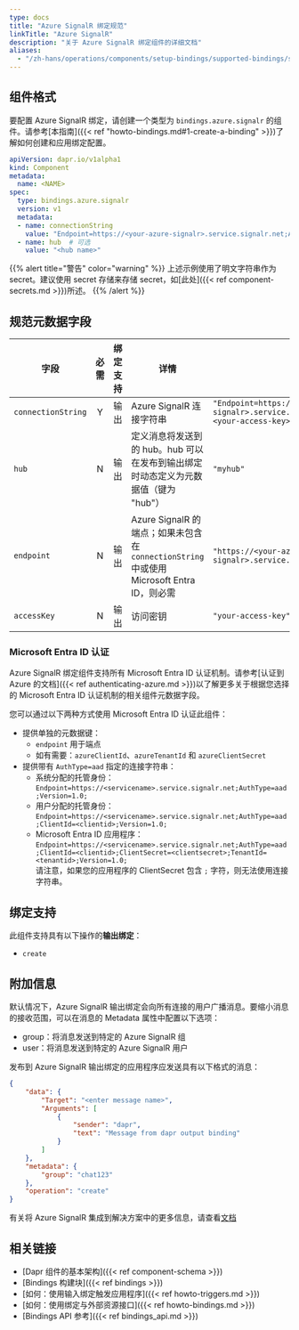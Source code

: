```yaml
---
type: docs
title: "Azure SignalR 绑定规范"
linkTitle: "Azure SignalR"
description: "关于 Azure SignalR 绑定组件的详细文档"
aliases:
  - "/zh-hans/operations/components/setup-bindings/supported-bindings/signalr/"
---
```


## 组件格式

要配置 Azure SignalR 绑定，请创建一个类型为 `bindings.azure.signalr` 的组件。请参考[本指南]({{< ref "howto-bindings.md#1-create-a-binding" >}})了解如何创建和应用绑定配置。

```yaml
apiVersion: dapr.io/v1alpha1
kind: Component
metadata:
  name: <NAME>
spec:
  type: bindings.azure.signalr
  version: v1
  metadata:
  - name: connectionString
    value: "Endpoint=https://<your-azure-signalr>.service.signalr.net;AccessKey=<your-access-key>;Version=1.0;"
  - name: hub  # 可选
    value: "<hub name>"
```

{{% alert title="警告" color="warning" %}}
上述示例使用了明文字符串作为 secret。建议使用 secret 存储来存储 secret，如[此处]({{< ref component-secrets.md >}})所述。
{{% /alert %}}

## 规范元数据字段

| 字段              | 必需 | 绑定支持 |  详情 | 示例 |
|--------------------|:--------:|------------|-----|---------|
| `connectionString` | Y | 输出 | Azure SignalR 连接字符串 | `"Endpoint=https://<your-azure-signalr>.service.signalr.net;AccessKey=<your-access-key>;Version=1.0;"` |
| `hub` | N | 输出 | 定义消息将发送到的 hub。hub 可以在发布到输出绑定时动态定义为元数据值（键为 "hub"） | `"myhub"` |
| `endpoint` | N | 输出 | Azure SignalR 的端点；如果未包含在 `connectionString` 中或使用 Microsoft Entra ID，则必需 | `"https://<your-azure-signalr>.service.signalr.net"`
| `accessKey` | N | 输出 | 访问密钥 | `"your-access-key"`

### Microsoft Entra ID 认证

Azure SignalR 绑定组件支持所有 Microsoft Entra ID 认证机制。请参考[认证到 Azure 的文档]({{< ref authenticating-azure.md >}})以了解更多关于根据您选择的 Microsoft Entra ID 认证机制的相关组件元数据字段。

您可以通过以下两种方式使用 Microsoft Entra ID 认证此组件：

- 提供单独的元数据键：
  - `endpoint` 用于端点
  - 如有需要：`azureClientId`、`azureTenantId` 和 `azureClientSecret`
- 提供带有 `AuthType=aad` 指定的连接字符串：
  - 系统分配的托管身份：`Endpoint=https://<servicename>.service.signalr.net;AuthType=aad;Version=1.0;`
  - 用户分配的托管身份：`Endpoint=https://<servicename>.service.signalr.net;AuthType=aad;ClientId=<clientid>;Version=1.0;`
  - Microsoft Entra ID 应用程序：`Endpoint=https://<servicename>.service.signalr.net;AuthType=aad;ClientId=<clientid>;ClientSecret=<clientsecret>;TenantId=<tenantid>;Version=1.0;`  
  请注意，如果您的应用程序的 ClientSecret 包含 `;` 字符，则无法使用连接字符串。

## 绑定支持

此组件支持具有以下操作的**输出绑定**：

- `create`

## 附加信息

默认情况下，Azure SignalR 输出绑定会向所有连接的用户广播消息。要缩小消息的接收范围，可以在消息的 Metadata 属性中配置以下选项：

- group：将消息发送到特定的 Azure SignalR 组
- user：将消息发送到特定的 Azure SignalR 用户

发布到 Azure SignalR 输出绑定的应用程序应发送具有以下格式的消息：

```json
{
    "data": {
        "Target": "<enter message name>",
        "Arguments": [
            {
                "sender": "dapr",
                "text": "Message from dapr output binding"
            }
        ]
    },
    "metadata": {
        "group": "chat123"
    },
    "operation": "create"
}
```

有关将 Azure SignalR 集成到解决方案中的更多信息，请查看[文档](https://docs.microsoft.com/azure/azure-signalr/)

## 相关链接

- [Dapr 组件的基本架构]({{< ref component-schema >}})
- [Bindings 构建块]({{< ref bindings >}})
- [如何：使用输入绑定触发应用程序]({{< ref howto-triggers.md >}})
- [如何：使用绑定与外部资源接口]({{< ref howto-bindings.md >}})
- [Bindings API 参考]({{< ref bindings_api.md >}})
